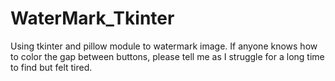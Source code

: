 # WaterMark_Tkinter
Using tkinter and pillow module to watermark image. If anyone knows how to color the gap between buttons, please tell me as I struggle for a long time to find but felt tired.
